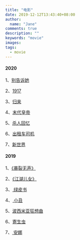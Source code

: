 ```yaml
---
title: "电影"
date: 2019-12-12T13:43:40+08:00
author:
  name: "Jane"
comments: true
description: ""
keywords: "movie"
images:
tags:
  - movie
---
```


#### 2020

1、[别告诉她](https://movie.douban.com/subject/30390144/)

2、[1917](https://movie.douban.com/subject/30252495/)

3、[归来](https://movie.douban.com/subject/21352814/)

4、[末代皇帝](https://movie.douban.com/subject/1293172/)

5、[杀人回忆](https://movie.douban.com/subject/1300299/)

6、[出租车司机](https://www.rottentomatoes.com/m/a_taxi_driver_2017)

7、[新世界](https://movie.douban.com/subject/10437779/)


#### 2019
1、[《暴裂无声》](https://movie.douban.com/subject/26647117/)

2、[《江湖儿女》](https://movie.douban.com/subject/26972258/)

3、[ 绿皮书 ](https://movie.douban.com/subject/27060077/)

4、[ 小丑 ](https://movie.douban.com/subject/27119724/)

5、[波西米亚狂想曲](https://movie.douban.com/subject/5300054/)

6、[寄生虫 ](https://movie.douban.com/subject/27010768/)

7、[ 安娜 ](https://movie.douban.com/subject/27166976/)
